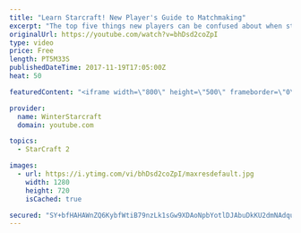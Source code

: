```yaml
---
title: "Learn Starcraft! New Player's Guide to Matchmaking"
excerpt: "The top five things new players can be confused about when starting off playing Starcraft 2!"
originalUrl: https://youtube.com/watch?v=bhDsd2coZpI
type: video
price: Free
length: PT5M33S
publishedDateTime: 2017-11-19T17:05:00Z
heat: 50

featuredContent: "<iframe width=\"800\" height=\"500\" frameborder=\"0\" src=\"https://www.youtube.com/embed/bhDsd2coZpI\" allow=\"accelerometer; autoplay; encrypted-media; gyroscope; picture-in-picture\" allowfullscreen></iframe>"

provider:
  name: WinterStarcraft
  domain: youtube.com

topics:
  - StarCraft 2

images:
  - url: https://i.ytimg.com/vi/bhDsd2coZpI/maxresdefault.jpg
    width: 1280
    height: 720
    isCached: true

secured: "SY+bfHAHAWnZQ6KybfWtiB79nzLk1sGw9XDAoNpbYotlDJAbuDkKU2dmNAdqup0rSyhQwVvjOdScGTdA5GB3obp6WR2QfCRSRklzEW1fVuLU0+hEf5wda622ne5TPdT+/jmEZVjvxyUOruohWtynfd8IE3+ho7z5tiJnlCq2OIeLfpu+UodMmbzeSgtRK81uT4Nfl7wf0G0DJ6OXWolIZq4HmKoibXLEfC42awOTpiQVPZlp4n7KP6BMDm8GdGgHcsB8JWFt7cSOFfJYOfFoYlGcDBlCdDXYObnWSllp6UJeFTMxn0rE3oN91QRLwb++Y9Bao5lhcLQrIhFIB6uggygqhYzj5bMbKrGqfWa7jl5mJhu0UIEeQRHtS+GlPERw/yamhdPWrmsak5+VrppgUV8UfkNPF1wFEGQqCFNhtg4=;pPDHiDJIR/70hwqw6Kpp9g=="
---
```


